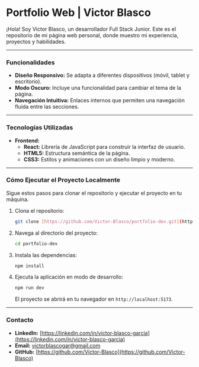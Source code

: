 # Portfolio Web | Victor Blasco

¡Hola! Soy Victor Blasco, un desarrollador Full Stack Junior. Este es el repositorio de mi página web personal, donde muestro mi experiencia, proyectos y habilidades.

---

### **Funcionalidades**
- **Diseño Responsivo:** Se adapta a diferentes dispositivos (móvil, tablet y escritorio).
- **Modo Oscuro:** Incluye una funcionalidad para cambiar el tema de la página.
- **Navegación Intuitiva:** Enlaces internos que permiten una navegación fluida entre las secciones.

---

### **Tecnologías Utilizadas**
* **Frontend:**
    * **React:** Librería de JavaScript para construir la interfaz de usuario.
    * **HTML5:** Estructura semántica de la página.
    * **CSS3:** Estilos y animaciones con un diseño limpio y moderno.

---

### **Cómo Ejecutar el Proyecto Localmente**
Sigue estos pasos para clonar el repositorio y ejecutar el proyecto en tu máquina.

1.  Clona el repositorio:
    ```bash
    git clone [https://github.com/Victor-Blasco/portfolio-dev.git](https://github.com/Victor-Blasco/portfolio-dev.git)
    ```

2.  Navega al directorio del proyecto:
    ```bash
    cd portfolio-dev
    ```

3.  Instala las dependencias:
    ```bash
    npm install
    ```

4.  Ejecuta la aplicación en modo de desarrollo:
    ```bash
    npm run dev
    ```
    El proyecto se abrirá en tu navegador en `http://localhost:5173`.

---

### **Contacto**
- **LinkedIn:** [https://linkedin.com/in/victor-blasco-garcia](https://linkedin.com/in/victor-blasco-garcia)
- **Email:** victorblascogar@gmail.com
- **GitHub:** [https://github.com/Victor-Blasco](https://github.com/Victor-Blasco)